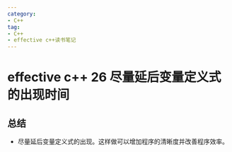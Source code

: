 ```yaml
---
category: 
- C++
tag:
- C++
- effective c++读书笔记
---
```


# effective c++ 26 尽量延后变量定义式的出现时间


## 总结
- 尽量延后变量定义式的出现。这样做可以增加程序的清晰度并改善程序效率。